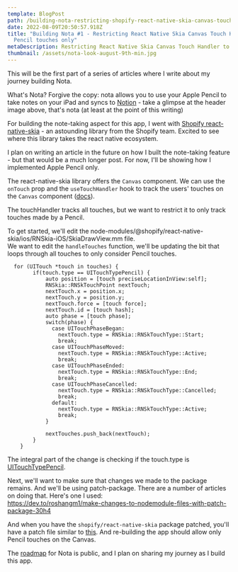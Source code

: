 ```yaml
---
template: BlogPost
path: /building-nota-restricting-shopify-react-native-skia-canvas-touch-handler-to-pencil-only
date: 2022-08-09T20:50:57.918Z
title: "Building Nota #1 - Restricting React Native Skia Canvas Touch Handler to
  Pencil touches only"
metaDescription: Restricting React Native Skia Canvas Touch Handler to Pencil touches only
thumbnail: /assets/nota-look-august-9th-min.jpg
---
```

This will be the first part of a series of articles where I write about my journey building Nota. 

What's Nota? Forgive the copy: nota allows you to use your Apple Pencil to take notes on your iPad and syncs to [Notion](https://notion.so/) - take a glimpse at the header image above, that's nota (at least at the point of this writing)

For building the note-taking aspect for this app, I went with [Shopify react-native-skia](https://github.com/Shopify/react-native-skia) - an astounding library from the Shopify team. Excited to see where this library takes the react native ecosystem. 

I plan on writing an article in the future on how I built the note-taking feature - but that would be a much longer post. For now, I'll be showing how I implemented Apple Pencil only. 

The react-native-skia library offers the `Canvas` component. We can use the `onTouch` prop and the `useTouchHandler` hook to track the users' touches on the `Canvas` component ([docs](https://shopify.github.io/react-native-skia/docs/animations/touch-events/)).

The touchHandler tracks all touches, but we want to restrict it to only track touches made by a Pencil. 

To get started, we'll edit the node-modules/@shopify/react-native-skia/ios/RNSkia-iOS/SkiaDrawView.mm file. \
We want to edit the `handleTouches` function, we'll be updating the bit that loops through all touches to only consider Pencil touches. 

```
  for (UITouch *touch in touches) {
        if(touch.type == UITouchTypePencil) {
            auto position = [touch preciseLocationInView:self];
            RNSkia::RNSkTouchPoint nextTouch;
            nextTouch.x = position.x;
            nextTouch.y = position.y;
            nextTouch.force = [touch force];
            nextTouch.id = [touch hash];
            auto phase = [touch phase];
            switch(phase) {
              case UITouchPhaseBegan:
                nextTouch.type = RNSkia::RNSkTouchType::Start;
                break;
              case UITouchPhaseMoved:
                nextTouch.type = RNSkia::RNSkTouchType::Active;
                break;
              case UITouchPhaseEnded:
                nextTouch.type = RNSkia::RNSkTouchType::End;
                break;
              case UITouchPhaseCancelled:
                nextTouch.type = RNSkia::RNSkTouchType::Cancelled;
                break;
              default:
                nextTouch.type = RNSkia::RNSkTouchType::Active;
                break;
            }
            
            nextTouches.push_back(nextTouch);
        }
    }
```

The integral part of the change is checking if the touch.type is [UITouchTypePencil](https://developer.apple.com/documentation/uikit/uitouchtype/uitouchtypepencil). 

Next, we'll want to make sure that changes we made to the package remains. And we'll be using patch-package. There are a number of articles on doing that. Here's one I used: \
https://dev.to/roshangm1/make-changes-to-nodemodule-files-with-patch-package-30h4 

And when you have the `shopify/react-native-skia` package patched, you'll have a patch file similar to [this](https://github.com/edwardsmoses/nota/blob/8377ad054a7e0735db170e9b29452523836ca928/patches/%40shopify%2Breact-native-skia%2B0.1.134.patch). And re-building the app should allow only Pencil touches on the Canvas. 

The [roadmap](https://github.com/users/edwardsmoses/projects/3) for Nota is public, and I plan on sharing my journey as I build this app.